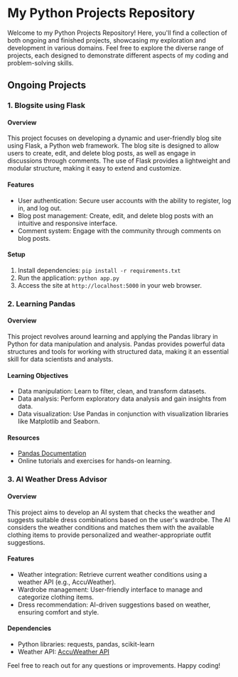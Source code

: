 # My Python Projects Repository

Welcome to my Python Projects Repository! Here, you'll find a collection of both ongoing and finished projects, showcasing my exploration and development in various domains. Feel free to explore the diverse range of projects, each designed to demonstrate different aspects of my coding and problem-solving skills.

## Ongoing Projects
### 1. Blogsite using Flask

#### Overview
This project focuses on developing a dynamic and user-friendly blog site using Flask, a Python web framework. The blog site is designed to allow users to create, edit, and delete blog posts, as well as engage in discussions through comments. The use of Flask provides a lightweight and modular structure, making it easy to extend and customize.

#### Features
- User authentication: Secure user accounts with the ability to register, log in, and log out.
- Blog post management: Create, edit, and delete blog posts with an intuitive and responsive interface.
- Comment system: Engage with the community through comments on blog posts.

#### Setup
1. Install dependencies: `pip install -r requirements.txt`
2. Run the application: `python app.py`
3. Access the site at `http://localhost:5000` in your web browser.

### 2. Learning Pandas

#### Overview
This project revolves around learning and applying the Pandas library in Python for data manipulation and analysis. Pandas provides powerful data structures and tools for working with structured data, making it an essential skill for data scientists and analysts.

#### Learning Objectives
- Data manipulation: Learn to filter, clean, and transform datasets.
- Data analysis: Perform exploratory data analysis and gain insights from data.
- Data visualization: Use Pandas in conjunction with visualization libraries like Matplotlib and Seaborn.

#### Resources
- [Pandas Documentation](https://pandas.pydata.org/pandas-docs/stable/)
- Online tutorials and exercises for hands-on learning.

### 3. AI Weather Dress Advisor

#### Overview
This project aims to develop an AI system that checks the weather and suggests suitable dress combinations based on the user's wardrobe. The AI considers the weather conditions and matches them with the available clothing items to provide personalized and weather-appropriate outfit suggestions.

#### Features
- Weather integration: Retrieve current weather conditions using a weather API (e.g., AccuWeather).
- Wardrobe management: User-friendly interface to manage and categorize clothing items.
- Dress recommendation: AI-driven suggestions based on weather, ensuring comfort and style.

#### Dependencies
- Python libraries: requests, pandas, scikit-learn
- Weather API: [AccuWeather API](https://developer.accuweather.com/apis)



Feel free to reach out for any questions or improvements. Happy coding! 
